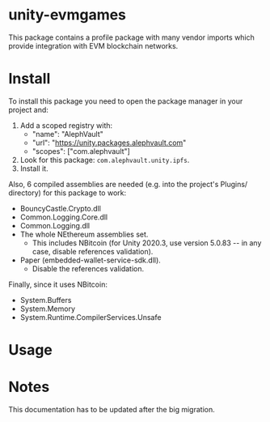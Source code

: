 # unity-evmgames
This package contains a profile package with many vendor imports which provide integration with EVM blockchain networks.

# Install
To install this package you need to open the package manager in your project and:

  1. Add a scoped registry with:
     - "name": "AlephVault"
     - "url": "https://unity.packages.alephvault.com"
     - "scopes": ["com.alephvault"]
  2. Look for this package: `com.alephvault.unity.ipfs`.
  3. Install it.

Also, 6 compiled assemblies are needed (e.g. into the project's Plugins/ directory) for this package to work:

  - BouncyCastle.Crypto.dll
  - Common.Logging.Core.dll
  - Common.Logging.dll
  - The whole NEthereum assemblies set.
     - This includes NBitcoin (for Unity 2020.3, use version 5.0.83 -- in any case, disable references validation).
  - Paper (embedded-wallet-service-sdk.dll).
     - Disable the references validation.

Finally, since it uses NBitcoin:

  - System.Buffers
  - System.Memory
  - System.Runtime.CompilerServices.Unsafe

# Usage

# Notes
This documentation has to be updated after the big migration.
